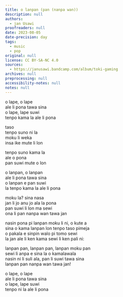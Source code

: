 ```yaml
---
title: o lanpan (pan (nanpa wan))
description: null
authors:
  - jan Usawi
proofreaders: null
date: 2023-08-05
date-precision: day
tags:
  - music
  - pop
original: null
license: CC BY-SA-NC 4.0
sources:
  - https://janusawi.bandcamp.com/album/toki-gaming
archives: null
preprocessing: null
accessibility-notes: null
notes: null
---
```


o lape, o lape  \
ale li pona tawa sina  \
o lape, lape suwi  \
tenpo kama la ale li pona

taso   \
tenpo suno ni la   \
moku li weka  \
insa ike mute li lon

tenpo suno kama la  \
ale o pona  \
pan suwi mute o lon

o lanpan, o lanpan  \
ale li pona tawa sina  \
o lanpan e pan suwi  \
la tenpo kama la ale li pona

moku la? sina nasa  \
jan li jo anu jo ala la pona  \
pan suwi li lon ma sewi  \
ona li pan nanpa wan tawa jan

nasin pona pi lanpan moku li ni, o kute a  \
sina o kama lanpan lon tenpo taso pimeja  \
o pakala e sinpin walo pi tomo sewi  \
la jan ale li ken kama sewi li ken pali ni:

lanpan pan, lanpan pan, lanpan moku pan  \
sewi li anpa e sina la o kamalawala  \
nasin ni li suli ala, pan li suwi tawa sina  \
lanpan pan nanpa wan tawa jan!

o lape, o lape  \
ale li pona tawa sina  \
o lape, lape suwi  \
tenpo ni la ale li pona